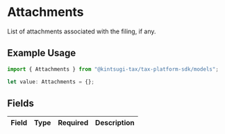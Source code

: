 # Attachments

List of attachments associated with the filing, if any.

## Example Usage

```typescript
import { Attachments } from "@kintsugi-tax/tax-platform-sdk/models";

let value: Attachments = {};
```

## Fields

| Field       | Type        | Required    | Description |
| ----------- | ----------- | ----------- | ----------- |